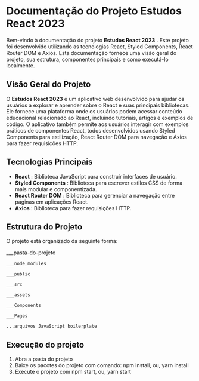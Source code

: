 # Documentação do Projeto Estudos React 2023

Bem-vindo à documentação do projeto  **Estudos React 2023** . Este projeto foi desenvolvido utilizando as tecnologias React, Styled Components, React Router DOM e Axios. Esta documentação fornece uma visão geral do projeto, sua estrutura, componentes principais e como executá-lo localmente.

## Visão Geral do Projeto

O **Estudos React 2023** é um aplicativo web desenvolvido para ajudar os usuários a explorar e aprender sobre o React e suas principais bibliotecas. Ele fornece uma plataforma onde os usuários podem acessar conteúdo educacional relacionado ao React, incluindo tutoriais, artigos e exemplos de código. O aplicativo também permite aos usuários interagir com exemplos práticos de componentes React, todos desenvolvidos usando Styled Components para estilização, React Router DOM para navegação e Axios para fazer requisições HTTP.

## Tecnologias Principais

* **React** : Biblioteca JavaScript para construir interfaces de usuário.
* **Styled Components** : Biblioteca para escrever estilos CSS de forma mais modular e componentizada.
* **React Router DOM** : Biblioteca para gerenciar a navegação entre páginas em aplicações React.
* **Axios** : Biblioteca para fazer requisições HTTP.

## Estrutura do Projeto

O projeto está organizado da seguinte forma:

___pasta-do-projeto

    ___node_modules

    ___public

    ___src

    ___assets

    ___Components

    ___Pages

    ...arquivos JavaScript boilerplate



## Execução do projeto

1. Abra a pasta do projeto
2. Baixe os pacotes do projeto com comando: npm install, ou, yarn install
3. Execute o projeto com npm start, ou, yarn start
